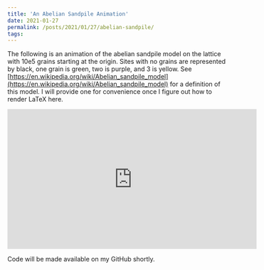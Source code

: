 ```yaml
---
title: 'An Abelian Sandpile Animation'
date: 2021-01-27
permalink: /posts/2021/01/27/abelian-sandpile/
tags:
---
```

The following is an animation of the abelian sandpile model on the lattice with 10e5 grains starting at the origin. Sites with no grains are represented by black, one grain is green, two is purple, and 3 is yellow. See [https://en.wikipedia.org/wiki/Abelian_sandpile_model](https://en.wikipedia.org/wiki/Abelian_sandpile_model) for a definition of this model. I will provide one for convenience once I figure out how to render LaTeX here.

<iframe width="560" height="315" src="https://www.youtube.com/embed/ohYLnKHDJNg" frameborder="0" allow="autoplay; encrypted-media" allowfullscreen></iframe>

Code will be made available on my GitHub shortly.

[//]: # ( Headings are cool ====== You can have many headings ====== Aren't headings cool? ------)

